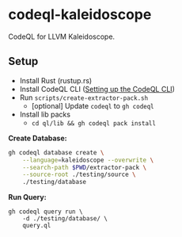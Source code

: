 # codeql-kaleidoscope
CodeQL for LLVM Kaleidoscope.

## Setup 

- Install Rust (rustup.rs)
- Install CodeQL CLI ([Setting up the CodeQL CLI](https://docs.github.com/en/code-security/codeql-cli/getting-started-with-the-codeql-cli/setting-up-the-codeql-cli))
- Run `scripts/create-extractor-pack.sh`
  - [optional] Update `codeql` to `gh codeql`
- Install lib packs
  - `cd ql/lib && gh codeql pack install`

**Create Database:**

```bash
gh codeql database create \
    --language=kaleidoscope --overwrite \
    --search-path $PWD/extractor-pack \
    --source-root ./testing/source \
    ./testing/database
```

**Run Query:**

```
gh codeql query run \
    -d ./testing/database/ \
    query.ql
```
